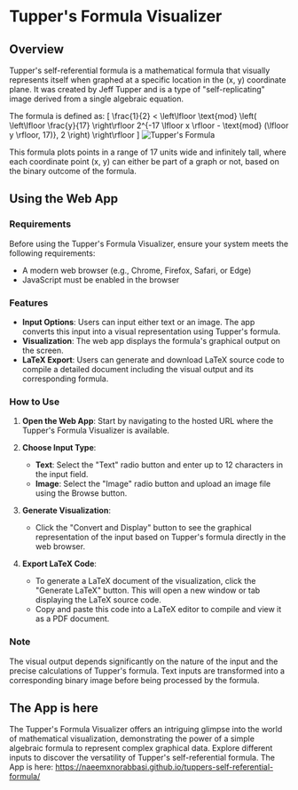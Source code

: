# Tupper's Formula Visualizer

## Overview

Tupper's self-referential formula is a mathematical formula that visually represents itself when graphed at a specific location in the (x, y) coordinate plane. It was created by Jeff Tupper and is a type of "self-replicating" image derived from a single algebraic equation.

The formula is defined as:
\[ \frac{1}{2} < \left\lfloor \text{mod} \left( \left\lfloor \frac{y}{17} \right\rfloor 2^{-17 \lfloor x \rfloor - \text{mod} (\lfloor y \rfloor, 17)}, 2 \right) \right\rfloor \]
![Tupper's Formula](images/formula_image.png "Tupper's Formula Visual")

This formula plots points in a range of 17 units wide and infinitely tall, where each coordinate point (x, y) can either be part of a graph or not, based on the binary outcome of the formula.

## Using the Web App

### Requirements

Before using the Tupper's Formula Visualizer, ensure your system meets the following requirements:
- A modern web browser (e.g., Chrome, Firefox, Safari, or Edge)
- JavaScript must be enabled in the browser

### Features

- **Input Options**: Users can input either text or an image. The app converts this input into a visual representation using Tupper's formula.
- **Visualization**: The web app displays the formula's graphical output on the screen.
- **LaTeX Export**: Users can generate and download LaTeX source code to compile a detailed document including the visual output and its corresponding formula.

### How to Use

1. **Open the Web App**: Start by navigating to the hosted URL where the Tupper's Formula Visualizer is available.

2. **Choose Input Type**:
    - **Text**: Select the "Text" radio button and enter up to 12 characters in the input field.
    - **Image**: Select the "Image" radio button and upload an image file using the Browse button.

3. **Generate Visualization**:
    - Click the "Convert and Display" button to see the graphical representation of the input based on Tupper's formula directly in the web browser.

4. **Export LaTeX Code**:
    - To generate a LaTeX document of the visualization, click the "Generate LaTeX" button. This will open a new window or tab displaying the LaTeX source code.
    - Copy and paste this code into a LaTeX editor to compile and view it as a PDF document.

### Note

The visual output depends significantly on the nature of the input and the precise calculations of Tupper's formula. Text inputs are transformed into a corresponding binary image before being processed by the formula.

## The App is here

The Tupper's Formula Visualizer offers an intriguing glimpse into the world of mathematical visualization, demonstrating the power of a simple algebraic formula to represent complex graphical data. Explore different inputs to discover the versatility of Tupper's self-referential formula. The App is here: https://naeemxnorabbasi.github.io/tuppers-self-referential-formula/
